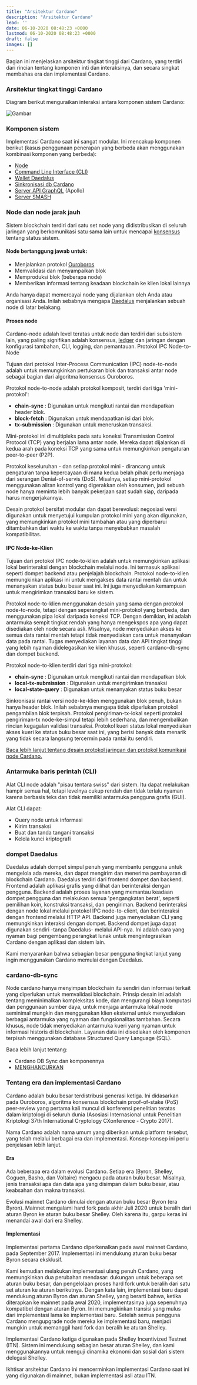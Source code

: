 ```yaml
---
title: "Arsitektur Cardano"
description: "Arsitektur Cardano"
lead: ''
date: 06-10-2020 08:48:23 +0000
lastmod: 06-10-2020 08:48:23 +0000
draft: false
images: []
---
```


Bagian ini menjelaskan arsitektur tingkat tinggi dari Cardano, yang terdiri dari rincian tentang komponen inti dan interaksinya, dan secara singkat membahas era dan implementasi Cardano.

### Arsitektur tingkat tinggi Cardano

Diagram berikut menguraikan interaksi antara komponen sistem Cardano:

![Gambar](https://ucarecdn.com/3756645a-a4a2-4d2f-846a-e454bf7cba60/)

### Komponen sistem

Implementasi Cardano saat ini sangat modular. Ini mencakup komponen berikut (kasus penggunaan penerapan yang berbeda akan menggunakan kombinasi komponen yang berbeda):

- [Node](https://github.com/input-output-hk/cardano-node)
- [Command Line Interface (CLI)](https://github.com/input-output-hk/cardano-node/blob/master/doc/reference/cardano-node-cli-reference.md)
- [Wallet Daedalus](https://github.com/input-output-hk/cardano-wallet)
- [Sinkronisasi db Cardano](https://github.com/input-output-hk/cardano-db-sync)
- [Server API GraphQL](https://github.com/input-output-hk/cardano-graphql) (Apollo)
- [Server SMASH](https://github.com/input-output-hk/smash)

### Node dan node jarak jauh

Sistem blockchain terdiri dari satu set node yang didistribusikan di seluruh jaringan yang berkomunikasi satu sama lain untuk mencapai [konsensus](https://docs.cardano.org/core-concepts/consensus-explained) tentang status sistem.

#### Node bertanggung jawab untuk:

- Menjalankan protokol [Ouroboros](https://github.com/input-output-hk/ouroboros-network/#ouroboros-network)
- Memvalidasi dan menyampaikan blok
- Memproduksi blok (beberapa node)
- Memberikan informasi tentang keadaan blockchain ke klien lokal lainnya

Anda hanya dapat memercayai node yang dijalankan oleh Anda atau organisasi Anda. Inilah sebabnya mengapa [Daedalus](https://docs.cardano.org/cardano-components/daedalus-wallet) menjalankan sebuah node di latar belakang.

#### Proses node

Cardano-node adalah level teratas untuk node dan terdiri dari subsistem lain, yang paling signifikan adalah konsensus, [ledger](https://github.com/input-output-hk/cardano-ledger-specs#cardano-ledger) dan jaringan dengan konfigurasi tambahan, CLI, logging, dan pemantauan. Protokol IPC Node-to-Node

Tujuan dari protokol Inter-Process Communication (IPC) node-to-node adalah untuk memungkinkan pertukaran blok dan transaksi antar node sebagai bagian dari algoritma konsensus Ouroboros.

Protokol node-to-node adalah protokol komposit, terdiri dari tiga 'mini-protokol':

- **chain-sync** : Digunakan untuk mengikuti rantai dan mendapatkan header blok.
- **block-fetch** : Digunakan untuk mendapatkan isi dari blok.
- **tx-submission** : Digunakan untuk meneruskan transaksi.

Mini-protokol ini dimultipleks pada satu koneksi Transmission Control Protocol (TCP) yang berjalan lama antar node. Mereka dapat dijalankan di kedua arah pada koneksi TCP yang sama untuk memungkinkan pengaturan peer-to-peer (P2P).

Protokol keseluruhan - dan setiap protokol mini - dirancang untuk pengaturan tanpa kepercayaan di mana kedua belah pihak perlu menjaga dari serangan Denial-of-servis (DoS). Misalnya, setiap mini-protokol menggunakan aliran kontrol yang digerakkan oleh konsumen, jadi sebuah node hanya meminta lebih banyak pekerjaan saat sudah siap, daripada harus mengerjakannya.

Desain protokol bersifat modular dan dapat berevolusi: negosiasi versi digunakan untuk menyetujui kumpulan protokol mini yang akan digunakan, yang memungkinkan protokol mini tambahan atau yang diperbarui ditambahkan dari waktu ke waktu tanpa menyebabkan masalah kompatibilitas.

#### IPC Node-ke-Klien

Tujuan dari protokol IPC node-to-klien adalah untuk memungkinkan aplikasi lokal berinteraksi dengan blockchain melalui node. Ini termasuk aplikasi seperti dompet backend atau penjelajah blockchain. Protokol node-to-klien memungkinkan aplikasi ini untuk mengakses data rantai mentah dan untuk menanyakan status buku besar saat ini. Ini juga menyediakan kemampuan untuk mengirimkan transaksi baru ke sistem.

Protokol node-to-klien menggunakan desain yang sama dengan protokol node-to-node, tetapi dengan seperangkat mini-protokol yang berbeda, dan menggunakan pipa lokal daripada koneksi TCP. Dengan demikian, ini adalah antarmuka sempit tingkat rendah yang hanya mengekspos apa yang dapat disediakan oleh node secara asli. Misalnya, node menyediakan akses ke semua data rantai mentah tetapi tidak menyediakan cara untuk menanyakan data pada rantai. Tugas menyediakan layanan data dan API tingkat tinggi yang lebih nyaman didelegasikan ke klien khusus, seperti cardano-db-sync dan dompet backend.

Protokol node-to-klien terdiri dari tiga mini-protokol:

- **chain-sync** : Digunakan untuk mengikuti rantai dan mendapatkan blok
- **local-tx-submission** : Digunakan untuk mengirimkan transaksi
- **local-state-query** : Digunakan untuk menanyakan status buku besar

Sinkronisasi rantai versi node-ke-klien menggunakan blok penuh, bukan hanya header blok. Inilah sebabnya mengapa tidak diperlukan protokol pengambilan blok terpisah. Protokol pengiriman-tx-lokal seperti protokol pengiriman-tx node-ke-simpul tetapi lebih sederhana, dan mengembalikan rincian kegagalan validasi transaksi. Protokol kueri status lokal menyediakan akses kueri ke status buku besar saat ini, yang berisi banyak data menarik yang tidak secara langsung tercermin pada rantai itu sendiri.

[Baca lebih lanjut tentang desain protokol jaringan dan protokol komunikasi node Cardano.](https://docs.cardano.org/explore-cardano/cardano-network/networking-protocol)

### Antarmuka baris perintah (CLI)

Alat CLI node adalah "pisau tentara swiss" dari sistem. Itu dapat melakukan hampir semua hal, tetapi levelnya cukup rendah dan tidak terlalu nyaman karena berbasis teks dan tidak memiliki antarmuka pengguna grafis (GUI).

Alat CLI dapat:

- Query node untuk informasi
- Kirim transaksi
- Buat dan tanda tangani transaksi
- Kelola kunci kriptografi

### dompet Daedalus

Daedalus adalah dompet simpul penuh yang membantu pengguna untuk mengelola ada mereka, dan dapat mengirim dan menerima pembayaran di blockchain Cardano. Daedalus terdiri dari frontend dompet dan backend. Frontend adalah aplikasi grafis yang dilihat dan berinteraksi dengan pengguna. Backend adalah proses layanan yang memantau keadaan dompet pengguna dan melakukan semua 'pengangkatan berat', seperti pemilihan koin, konstruksi transaksi, dan pengiriman. Backend berinteraksi dengan node lokal melalui protokol IPC node-to-client, dan berinteraksi dengan frontend melalui HTTP API. Backend juga menyediakan CLI yang memungkinkan interaksi dengan dompet. Backend dompet juga dapat digunakan sendiri -tanpa Daedalus- melalui API-nya. Ini adalah cara yang nyaman bagi pengembang perangkat lunak untuk mengintegrasikan Cardano dengan aplikasi dan sistem lain.

Kami menyarankan bahwa sebagian besar pengguna tingkat lanjut yang ingin menggunakan Cardano memulai dengan Daedalus.

### cardano-db-sync

Node cardano hanya menyimpan blockchain itu sendiri dan informasi terkait yang diperlukan untuk memvalidasi blockchain. Prinsip desain ini adalah tentang meminimalkan kompleksitas kode, dan mengurangi biaya komputasi dan penggunaan sumber daya, untuk menjaga antarmuka lokal node seminimal mungkin dan menggunakan klien eksternal untuk menyediakan berbagai antarmuka yang nyaman dan fungsionalitas tambahan. Secara khusus, node tidak menyediakan antarmuka kueri yang nyaman untuk informasi historis di blockchain. Layanan data ini disediakan oleh komponen terpisah menggunakan database Structured Query Language (SQL).

Baca lebih lanjut tentang:

- Cardano DB Sync dan komponennya
- [MENGHANCURKAN](https://docs.cardano.org/cardano-components/smash)

### Tentang era dan implementasi Cardano

Cardano adalah buku besar terdistribusi generasi ketiga. Ini didasarkan pada Ouroboros, algoritma konsensus blockchain proof-of-stake (PoS) peer-review yang pertama kali muncul di konferensi penelitian teratas dalam kriptologi di seluruh dunia (Asosiasi Internasional untuk Penelitian Kriptologi 37th International Cryptology CXonference - Crypto 2017).

Nama Cardano adalah nama umum yang diberikan untuk platform tersebut, yang telah melalui berbagai era dan implementasi. Konsep-konsep ini perlu penjelasan lebih lanjut.

#### Era

Ada beberapa era dalam evolusi Cardano. Setiap era (Byron, Shelley, Goguen, Basho, dan Voltaire) mengacu pada aturan buku besar. Misalnya, jenis transaksi apa dan data apa yang disimpan dalam buku besar, atau keabsahan dan makna transaksi.

Evolusi mainnet Cardano dimulai dengan aturan buku besar Byron (era Byron). Mainnet mengalami hard fork pada akhir Juli 2020 untuk beralih dari aturan Byron ke aturan buku besar Shelley. Oleh karena itu, garpu keras ini menandai awal dari era Shelley.

#### Implementasi

Implementasi pertama Cardano diperkenalkan pada awal mainnet Cardano, pada September 2017. Implementasi ini mendukung aturan buku besar Byron secara eksklusif.

Kami kemudian melakukan implementasi ulang penuh Cardano, yang memungkinkan dua perubahan mendasar: dukungan untuk beberapa set aturan buku besar, dan pengelolaan proses hard fork untuk beralih dari satu set aturan ke aturan berikutnya. Dengan kata lain, implementasi baru dapat mendukung aturan Byron dan aturan Shelley, yang berarti bahwa, ketika diterapkan ke mainnet pada awal 2020, implementasinya juga sepenuhnya kompatibel dengan aturan Byron. Ini memungkinkan transisi yang mulus dari implementasi lama ke implementasi baru. Setelah semua pengguna Cardano mengupgrade node mereka ke implementasi baru, menjadi mungkin untuk memanggil hard fork dan beralih ke aturan Shelley.

Implementasi Cardano ketiga digunakan pada Shelley Incentivized Testnet (ITN). Sistem ini mendukung sebagian besar aturan Shelley, dan kami menggunakannya untuk menguji dinamika ekonomi dan sosial dari sistem delegasi Shelley.

Ikhtisar arsitektur Cardano ini mencerminkan implementasi Cardano saat ini yang digunakan di mainnet, bukan implementasi asli atau ITN.
